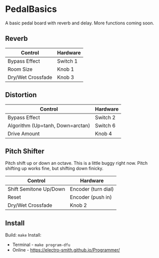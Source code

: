 # PedalBasics

A basic pedal board with reverb and delay. More functions coming soon.

## Reverb


| Control | Hardware |
| - | - |
| Bypass Effect | Switch 1 |
| Room Size | Knob 1 |
| Dry/Wet Crossfade | Knob 3 |

## Distortion

| Control | Hardware |
| - | - |
| Bypass Effect | Switch 2 |
| Algorithm (Up=tanh, Down=arctan) | Switch 6 |
| Drive Amount | Knob 4 |

## Pitch Shifter
Pitch shift up or down an octave.
This is a little buggy right now. Pitch shifting up works fine, but shifting down finicky.

| Control | Hardware |
| - | - |
| Shift Semitone Up/Down | Encoder (turn dial) |
| Reset | Encoder (push in) |
| Dry/Wet Crossfade | Knob 2 |

## Install
Build: `make`
Install:
* Terminal - `make program-dfu`
* Online - https://electro-smith.github.io/Programmer/

